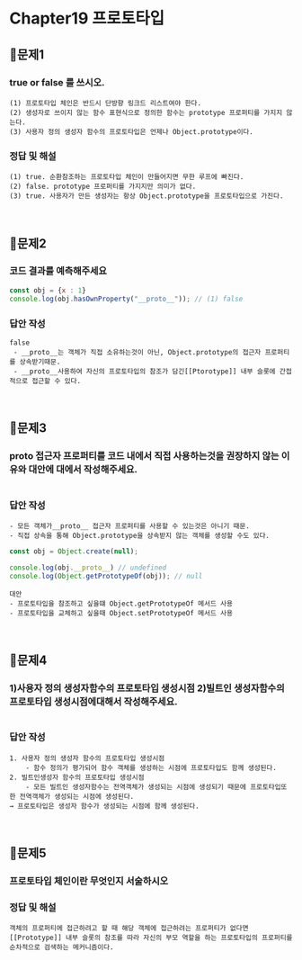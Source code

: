 # Chapter19 프로토타입
## 📌문제1
### true or false 를 쓰시오. 
```
(1) 프로토타입 체인은 반드시 단방향 링크드 리스트여야 한다. 
(2) 생성자로 쓰이지 않는 함수 표현식으로 정의한 함수는 prototype 프로퍼티를 가지지 않는다.
(3) 사용자 정의 생성자 함수의 프로토타입은 언제나 Object.prototype이다.

```
### 정답 및 해설
```
(1) true. 순환참조하는 프로토타입 체인이 만들어지면 무한 루프에 빠진다. 
(2) false. prototype 프로퍼티를 가지지만 의미가 없다. 
(3) true. 사용자가 만든 생성자는 항상 Object.prototype을 프로토타입으로 가진다. 
```

<br>

## 📌문제2
### 코드 결과를 예측해주세요 
```js
const obj = {x : 1}
console.log(obj.hasOwnProperty("__proto__")); // (1) false
```
### 답안 작성
```
false
 - __proto__는 객체가 직접 소유하는것이 아닌, Object.prototype의 접근자 프로퍼티를 상속받기때문.
 - __proto__사용하여 자신의 프로토타입의 참조가 담긴[[Ptorotype]] 내부 슬롯에 간접적으로 접근할 수 있다.
```

<br>

## 📌문제3
### __proto__ 접근자 프로퍼티를 코드 내에서 직접 사용하는것을 권장하지 않는 이유와 대안에 대에서 작성해주세요. 
```
```
### 답안 작성
```
- 모든 객체가__proto__ 접근자 프로퍼티를 사용할 수 있는것은 아니기 때문.
- 직접 상속을 통해 Object.prototype을 상속받지 않는 객체를 생성할 수도 있다.
```
```js
const obj = Object.create(null);

console.log(obj.__proto__) // undefined
console.log(Object.getPrototypeOf(obj)); // null
```

```
대안
- 프로토타입을 참조하고 싶을떄 Object.getPrototypeOf 메서드 사용
- 프로토타입을 교체하고 싶을때 Object.setPrototypeOf 메서드 사용
```

<br>


## 📌문제4
### 1)사용자 정의 생성자함수의 프로토타입 생성시점 2)빌트인 생성자함수의 프로토타입 생성시점에대해서 작성해주세요.
```

```
### 답안 작성
```
1. 사용자 정의 생성자 함수의 프로토타입 생성시점
    - 함수 정의가 평가되어 함수 객체를 생성하는 시점에 프로토타입도 함께 생성된다.
2. 빌트인생성자 함수의 프로토타입 생성시점
    - 모든 빌트인 생성자함수는 전역객체가 생성되는 시점에 생성되기 때문에 프로토타입또한 전역객체가 생성되는 시점에 생성된다.
→ 프로토타입은 생성자 함수가 생성되는 시점에 함께 생성된다.
```

<br>

## 📌문제5
### 프로토타입 체인이란 무엇인지 서술하시오

### 정답 및 해설
```
객체의 프로퍼티에 접근하려고 할 때 해당 객체에 접근하려는 프로퍼티가 없다면 
[[Prototype]] 내부 슬롯의 참조를 따라 자신의 부모 역할을 하는 프로토타입의 프로퍼티를 
순차적으로 검색하는 메커니즘이다. 
```

<br>
